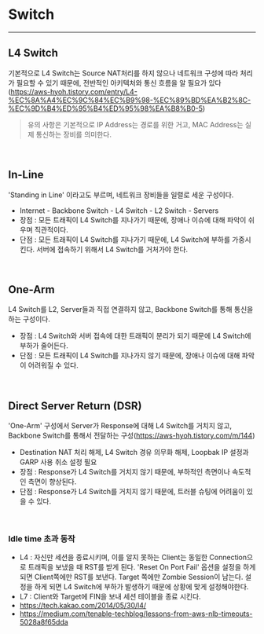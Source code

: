 # Switch

---
## L4 Switch
기본적으로 L4 Switch는 Source NAT처리를 하지 않으나 네트워크 구성에 따라 처리가 필요할 수 있기 때문에, 전반적인 아키텍처와 통신 흐름을 알 필요가 있다 (https://aws-hyoh.tistory.com/entry/L4-%EC%8A%A4%EC%9C%84%EC%B9%98-%EC%89%BD%EA%B2%8C-%EC%9D%B4%ED%95%B4%ED%95%98%EA%B8%B0-5)
> 유의 사항은 기본적으로 IP Address는 경로를 위한 거고, MAC Address는 실제 통신하는 장비를 의미한다.
</br>

## In-Line
'Standing in Line' 이라고도 부르며, 네트워크 장비들을 일렬로 세운 구성이다.
* Internet - Backbone Switch - L4 Switch - L2 Switch - Servers
* 장점 : 모든 트래픽이 L4 Switch를 지나가기 때문에, 장애나 이슈에 대해 파악이 쉬우며 직관적이다.
* 단점 : 모든 트래픽이 L4 Switch를 지나가기 때문에, L4 Switch에 부하를 가중시킨다. 서버에 접속하기 위해서 L4 Switch를 거처가야 한다.
</br>

## One-Arm
L4 Switch를 L2, Server들과 직접 연결하지 않고, Backbone Switch를 통해 통신을 하는 구성이다.
* 장점 : L4 Switch와 서버 접속에 대한 트래픽이 분리가 되기 때문에 L4 Switch에 부하가 줄어든다.
* 단점 : 모든 트래픽이 L4 Switch를 지나가지 않기 때문에, 장애나 이슈에 대해 파악이 어려워질 수 있다.
</br>


## Direct Server Return (DSR)
'One-Arm' 구성에서 Server가 Response에 대해 L4 Switch를 거치지 않고, Backbone Switch를 통해서 전달하는 구성(https://aws-hyoh.tistory.com/m/144)
* Destination NAT 처리 해제, L4 Switch 경유 의무화 해제, Loopbak IP 설정과 GARP 사용 취소 설정 필요
* 장점 : Response가 L4 Switch를 거치지 않기 때문에, 부하적인 측면이나 속도적인 측면이 향상된다.
* 단점 : Response가 L4 Switch를 거치지 않기 때문에, 트러블 슈팅에 어려움이 있을 수 있다.
</br>

### Idle time 초과 동작
* L4 : 자신만 세션을 종료시키며, 이를 알지 못하는 Client는 동일한 Connection으로 트래픽을 보냈을 때 RST를 받게 된다. 'Reset On Port Fail' 옵션을 설정을 하게 되면 Client쪽에만 RST를 보낸다. Target 쪽에만 Zombie Session이 남는다. 설정을 하게 되면 L4 Switch에 부하가 발생하기 때문에 상황에 맞게 설정해야한다.
* L7 : Client와 Target에 FIN을 보내 세션 테이블을 종료 시킨다.
* https://tech.kakao.com/2014/05/30/l4/
* https://medium.com/tenable-techblog/lessons-from-aws-nlb-timeouts-5028a8f65dda

